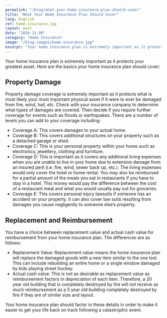 ```yaml
---
permalink: "/blog/what-your-home-insurance-plan-should-cover"
title: "What Your Home Insurance Plan Should Cover"
lang: English
ref: home-insurance.jpg
layout: post
date: "2016-11-08"
category: "Home Insurance"
image: "/blog-images/home-insurance.jpg"
excerpt: "Your home insurance plan is extremely important as it protects your greatest asset. Here are the basics your home insurance plan should cover."
---
```


Your home insurance plan is extremely important as it protects your greatest asset. Here are the basics your home insurance plan should cover:

## Property Damage
Property damage coverage is extremely important as it protects what is most likely your most important physical asset if it were to ever be damaged from fire, wind, hail, etc. Check with your insurance company to determine what types of damages are covered. Then decide if you require further coverage for events such as floods or earthquakes. There are a number of levels you can add to your coverage including:

- Coverage A: This covers damages to your actual home.
- Coverage B: This covers additional structures on your property such as a detached garage or shed.
- Coverage C: This is your personal property within your home such as electronics, jewellery, clothing and furniture.
- Coverage D: This is important as it covers any additional living expenses when you are unable to live in your home due to extensive damage from an insured peril (i.e. fire, wind, sewer back up, etc.). The living expenses would only cover the hotel or home rental. You may also be reimbursed for a partial amount of the meals you eat in restaurants if you have to stay in a hotel. This money would pay the difference between the cost of a restaurant meal and what you would usually pay out for groceries.
- Coverage E: This covers personal injury lawsuits if someone has an accident on your property. It can also cover law suits resulting from damages you cause negligently to someone else’s property.

## Replacement and Reimbursement
You have a choice between replacement value and actual cash value for reimbursement from your home insurance plan. The differences are as follows:

- Replacement Value: Replacement value means the home insurance plan will replace the damaged goods with a new item similar to the one lost. This can include rebuilding an entire home or a single window damaged by kids playing street hockey.
- Actual cash value: This is not as desirable as replacement value as reimbursement factors in depreciation of each item. Therefore, a 20 year old building that is completely destroyed by fire will not receive as much reimbursement as a 5 year old building completely destroyed by fire if they are of similar size and layout.

Your home insurance plan should factor in these details in order to make it easier to get your life back on track following a catastrophic event.